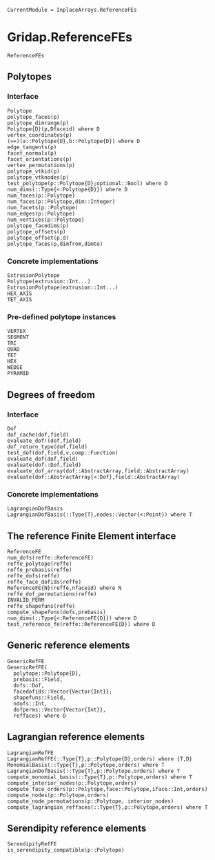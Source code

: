 ```@meta
CurrentModule = InplaceArrays.ReferenceFEs
```

# Gridap.ReferenceFEs

```@docs
ReferenceFEs
``` 

## Polytopes

### Interface

```@docs
Polytope
polytope_faces(p)
polytope_dimrange(p)
Polytope{D}(p,Dfaceid) where D
vertex_coordinates(p)
(==)(a::Polytope{D},b::Polytope{D}) where D
edge_tangents(p)
facet_normals(p)
facet_orientations(p)
vertex_permutations(p)
polytope_vtkid(p)
polytope_vtknodes(p)
test_polytope(p::Polytope{D};optional::Bool) where D
num_dims(::Type{<:Polytope{D}}) where D
num_faces(p::Polytope)
num_faces(p::Polytope,dim::Integer)
num_facets(p::Polytope)
num_edges(p::Polytope)
num_vertices(p::Polytope)
polytope_facedims(p)
polytope_offsets(p)
polytope_offset(p,d)
polytope_faces(p,dimfrom,dimto)
```
### Concrete implementations

```@docs
ExtrusionPolytope
Polytope(extrusion::Int...)
ExtrusionPolytope(extrusion::Int...)
HEX_AXIS
TET_AXIS
```

### Pre-defined polytope instances

```@docs
VERTEX
SEGMENT
TRI
QUAD
TET
HEX
WEDGE
PYRAMID
```
## Degrees of freedom

### Interface

```@docs
Dof
dof_cache(dof,field)
evaluate_dof!(dof,field)
dof_return_type(dof,field)
test_dof(dof,field,v,comp::Function)
evaluate_dof(dof,field)
evaluate(dof::Dof,field)
evaluate_dof_array(dof::AbstractArray,field::AbstractArray)
evaluate(dof::AbstractArray{<:Dof},field::AbstractArray)
```
### Concrete implementations

```@docs
LagrangianDofBasis
LagrangianDofBasis(::Type{T},nodes::Vector{<:Point}) where T
```

## The reference Finite Element interface

```@docs
ReferenceFE
num_dofs(reffe::ReferenceFE)
reffe_polytope(reffe)
reffe_prebasis(reffe)
reffe_dofs(reffe)
reffe_face_dofids(reffe)
ReferenceFE{N}(reffe,nfaceid) where N
reffe_dof_permutations(reffe)
INVALID_PERM
reffe_shapefuns(reffe)
compute_shapefuns(dofs,prebasis)
num_dims(::Type{<:ReferenceFE{D}}) where D
test_reference_fe(reffe::ReferenceFE{D}) where D
```

## Generic reference elements

```@docs
GenericRefFE
GenericRefFE(
  polytope::Polytope{D},
  prebasis::Field,
  dofs::Dof,
  facedofids::Vector{Vector{Int}};
  shapefuns::Field,
  ndofs::Int,
  dofperms::Vector{Vector{Int}},
  reffaces) where D
```

## Lagrangian reference elements

```@docs
LagrangianRefFE
LagrangianRefFE(::Type{T},p::Polytope{D},orders) where {T,D}
MonomialBasis(::Type{T},p::Polytope,orders) where T
LagrangianDofBasis(::Type{T},p::Polytope,orders) where T
compute_monomial_basis(::Type{T},p::Polytope,orders) where T
compute_interior_nodes(p::Polytope,orders)
compute_face_orders(p::Polytope,face::Polytope,iface::Int,orders)
compute_nodes(p::Polytope,orders)
compute_node_permutations(p::Polytope, interior_nodes)
compute_lagrangian_reffaces(::Type{T},p::Polytope,orders) where T
```
## Serendipity reference elements

```@docs
SerendipityRefFE
is_serendipity_compatible(p::Polytope)
```

